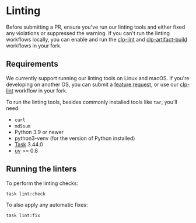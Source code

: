 # Linting

Before submitting a PR, ensure you've run our linting tools and either fixed any violations or
suppressed the warning. If you can't run the linting workflows locally, you can enable and run the
[clp-lint] and [clp-artifact-build] workflows in your fork.

## Requirements

We currently support running our linting tools on Linux and macOS. If you're developing on another
OS, you can submit a [feature request][feature-req], or use our [clp-lint] workflow in your fork.

To run the linting tools, besides commonly installed tools like `tar`, you'll need:

* `curl`
* `md5sum`
* Python 3.9 or newer
* python3-venv (for the version of Python installed)
* [Task] 3.44.0
* [uv] >= 0.8

## Running the linters

To perform the linting checks:

```shell
task lint:check
```

To also apply any automatic fixes:

```shell
task lint:fix
```

[clp-artifact-build]: https://github.com/y-scope/clp/blob/main/.github/workflows/clp-artifact-build.yaml
[clp-lint]: https://github.com/y-scope/clp/blob/main/.github/workflows/clp-lint.yaml
[clp-issue-872]: https://github.com/y-scope/clp/issues/872
[feature-req]: https://github.com/y-scope/clp/issues/new?assignees=&labels=enhancement&projects=&template=feature-request.yml
[Task]: https://taskfile.dev/
[uv]: https://docs.astral.sh/uv/
[yscope-dev-utils]: https://github.com/y-scope/yscope-dev-utils
